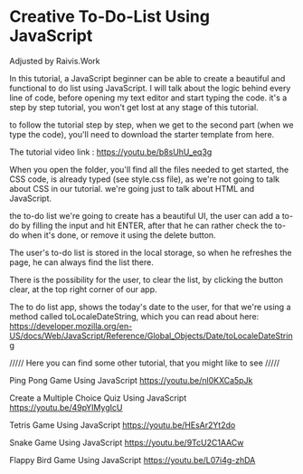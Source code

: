 # Creative To-Do-List Using JavaScript
Adjusted by Raivis.Work

In this tutorial, a JavaScript beginner can be able to create a beautiful and functional to do list using JavaScript.
I will talk about the logic behind every line of code, before opening my text editor and start typing the code.
it's a step by step tutorial, you won't get lost at any stage of this tutorial.

to follow the tutorial step by step, when we get to the second part (when we type the code), you'll need to download the starter template from here.

The tutorial video link : https://youtu.be/b8sUhU_eq3g

When you open the folder, you'll find all the files needed to get started, the CSS code, is already typed (see style.css file), as we're not going to talk about CSS in our tutorial. we're going just to talk about HTML and JavaScript.

the to-do list we're going to create has a beautiful UI, the user can add a to-do by filling the input and hit ENTER, after that he can rather check the to-do when it's done, or remove it using the delete button.

The user's to-do list is stored in the local storage, so when he refreshes the page, he can always find the list there.

There is the possibility for the user, to clear the list, by clicking the button clear, at the top right corner of our app.

The to do list app, shows the today's date to the user, for that we're using a method called toLocaleDateString, which you can read about here: https://developer.mozilla.org/en-US/docs/Web/JavaScript/Reference/Global_Objects/Date/toLocaleDateString

///// Here you can find some other tutorial, that you might like to see /////

Ping Pong Game Using JavaScript
https://youtu.be/nl0KXCa5pJk

Create a Multiple Choice Quiz Using JavaScript
https://youtu.be/49pYIMygIcU

Tetris Game Using JavaScript
https://youtu.be/HEsAr2Yt2do

Snake Game Using JavaScript
https://youtu.be/9TcU2C1AACw

Flappy Bird Game Using JavaScript
https://youtu.be/L07i4g-zhDA
